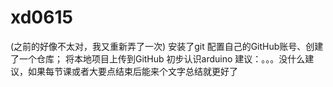 # xd0615
(之前的好像不太对，我又重新弄了一次)
安装了git
配置自己的GitHub账号、创建了一个仓库；
将本地项目上传到GitHub
初步认识arduino
建议：。。。没什么建议，如果每节课或者大要点结束后能来个文字总结就更好了


